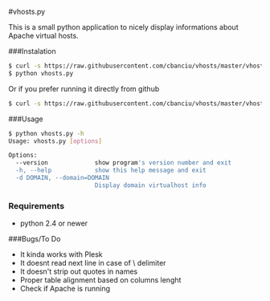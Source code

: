 #vhosts.py

This is a small python application to nicely display informations about Apache virtual hosts.


###Instalation

```sh
$ curl -s https://raw.githubusercontent.com/cbanciu/vhosts/master/vhosts.py > vhosts.py
$ python vhosts.py
```

Or if you prefer running it directly from github

```sh 
$ curl -s https://raw.githubusercontent.com/cbanciu/vhosts/master/vhosts.py | python -
```


###Usage

```sh
$ python vhosts.py -h
Usage: vhosts.py [options]

Options:
  --version             show program's version number and exit
  -h, --help            show this help message and exit
  -d DOMAIN, --domain=DOMAIN
                        Display domain virtualhost info
```

### Requirements

* python 2.4 or newer

###Bugs/To Do

* It kinda works with Plesk
* It doesnt read next line in case of \ delimiter
* It doesn't strip out quotes in names
* Proper table alignment based on columns lenght
* Check if Apache is running
